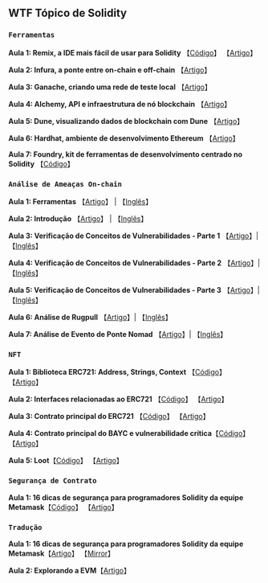 ## WTF Tópico de Solidity
### `Ferramentas`
**Aula 1: Remix, a IDE mais fácil de usar para Solidity** 【[Código](../Topics/Tools/TOOL01_Remix)】 【[Artigo](https://mirror.xyz/wtfacademy.eth/dSYXG9zF_Vclw58Bgcvsv6HSA0SU6pmBoYLFwLAgVbU)】

**Aula 2: Infura, a ponte entre on-chain e off-chain** 【[Artigo](../Topics/Tools/TOOL02_Infura/readme.md)】

**Aula 3: Ganache, criando uma rede de teste local** 【[Artigo](./Topics/Tools/TOOL03_Ganache/readme.md)】

**Aula 4: Alchemy, API e infraestrutura de nó blockchain** 【[Artigo](./Topics/Tools/TOOL04_Alchemy/readme.md)】

**Aula 5: Dune, visualizando dados de blockchain com Dune** 【[Artigo](./Topics/Tools/TOOL05_Dune/readme.md)】

**Aula 6: Hardhat, ambiente de desenvolvimento Ethereum** 【[Artigo](./Topics/Tools/TOOL06_Hardhat/readme.md)】

**Aula 7: Foundry, kit de ferramentas de desenvolvimento centrado no Solidity** 【[Código](./Tools/TOOL07_Foundry/readme.md)】

### `Análise de Ameaças On-chain`

**Aula 1: Ferramentas** 【[Artigo](https://github.com/AmazingAng/WTF-Solidity/tree/main/Topics/Onchain_debug//01_tools/)】 | 【[Inglês](https://github.com/AmazingAng/WTF-Solidity/tree/main/Topics/Onchain_debug/01_tools/en/)】

**Aula 2: Introdução** 【[Artigo](https://github.com/AmazingAng/WTF-Solidity/tree/main/Topics/Onchain_debug/02_warmup/)】 | 【[Inglês](https://github.com/AmazingAng/WTF-Solidity/tree/main/Topics/Onchain_debug/02_warmup/en/)】

**Aula 3: Verificação de Conceitos de Vulnerabilidades - Parte 1** 【[Artigo](https://github.com/AmazingAng/WTF-Solidity/tree/main/Topics/Onchain_debug/03_write_your_own_poc/)】| 【[Inglês](https://github.com/AmazingAng/WTF-Solidity/tree/main/Topics/Onchain_debug/03_write_your_own_poc/en/)】

**Aula 4: Verificação de Conceitos de Vulnerabilidades - Parte 2** 【[Artigo](https://github.com/AmazingAng/WTF-Solidity/tree/main/Topics/Onchain_debug/04_write_your_own_poc/)】| 【[Inglês](https://github.com/AmazingAng/WTF-Solidity/tree/main/Topics/Onchain_debug/04_write_your_own_poc/en/)】  

**Aula 5: Verificação de Conceitos de Vulnerabilidades - Parte 3** 【[Artigo](https://github.com/AmazingAng/WTF-Solidity/tree/main/Topics/Onchain_debug/05_write_your_own_poc/)】| 【[Inglês](https://github.com/AmazingAng/WTF-Solidity/tree/main/Topics/Onchain_debug/05_write_your_own_poc/en/)】  

**Aula 6: Análise de Rugpull** 【[Artigo](https://github.com/AmazingAng/WTF-Solidity/tree/main/Topics/Onchain_debug/06_Rugpull/)】| 【[Inglês](https://github.com/AmazingAng/WTF-Solidity/tree/main/Topics/Onchain_debug/06_Rugpull/en/)】

**Aula 7: Análise de Evento de Ponte Nomad** 【[Artigo](https://github.com/AmazingAng/WTF-Solidity/tree/main/Topics/Onchain_debug/07_analysis_bridge/)】| 【[Inglês](https://github.com/AmazingAng/WTF-Solidity/tree/main/Topics/Onchain_debug/07_analysis_bridge/en/)】

### `NFT`
**Aula 1: Biblioteca ERC721: Address, Strings, Context** 【[Código](./Topics/ERC721)】 【[Artigo](https://mirror.xyz/wtfacademy.eth/PAsIFLAmEoMufZsXlX0NWsVF8DHpHz3OrYlooosy9Ho)】

**Aula 2: Interfaces relacionadas ao ERC721** 【[Código](./Topics/ERC721)】 【[Artigo](https://mirror.xyz/wtfacademy.eth/4mPkMgHViRjx8OM7TAI-M-2oMfRle36ULzqlpC6S7IQ)】

**Aula 3: Contrato principal do ERC721** 【[Código](./Topics/ERC721/ERC721.sol)】 【[Artigo](https://mirror.xyz/wtfacademy.eth/-evZa3S--yw9vVcXfhn9I3UiNRaqWOTLG0eZFFgbcT0)】

**Aula 4: Contrato principal do BAYC e vulnerabilidade crítica**【[Código](./Topics/ERC721/BAYC.sol)】 【[Artigo](https://mirror.xyz/wtfacademy.eth/_buBOQflWtHDpLbg18Fp8zLe8AmLiPka2y-UhppK_u0)】

**Aula 5: Loot**【[Código](./Topics/ERC721/5_Loot/Loot.sol)】 【[Artigo](https://mirror.xyz/wtfacademy.eth/-Bc_vjP9EX-wg6chtUFAz0zm5v-jaIekMlOlqHJ_IhE)】

### `Segurança de Contrato`

**Aula 1: 16 dicas de segurança para programadores Solidity da equipe Metamask**【[Código](./Topics/Translation/Consensys2020)】 【[Artigo](https://mirror.xyz/wtfacademy.eth/ygaDE0QQwn3lfI-AVaw0ZMqHQtWCdzo-XV450j2camc)】

### `Tradução`

**Aula 1: 16 dicas de segurança para programadores Solidity da equipe Metamask**【[Artigo](./Topics/Translation/Consensys2020)】 【[Mirror](https://mirror.xyz/wtfacademy.eth/ygaDE0QQwn3lfI-AVaw0ZMqHQtWCdzo-XV450j2camc)】

**Aula 2: Explorando a EVM**【[Artigo](./Topics/Translation/DiveEVM2017)】

<!-- This file was translated using AI by repo_ai_translate. For more information, visit https://github.com/marcelojsilva/repo_ai_translate -->